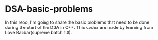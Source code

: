 # DSA-basic-problems

In this repo, I'm going to share the basic problems that need to be done during the start of the DSA in C++. This codes are made by learning from Love Babbar(supreme batch 1.0).
